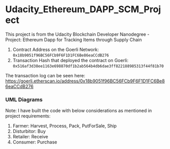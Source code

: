 # Udacity_Ethereum_DAPP_SCM_Project
This project is from the Udacity Blockchain Developer Nanodegree - Project: Ethereum Dapp for Tracking Items through Supply Chain

1. Contract Address on the Goerli Network: `0x18b9051f96BC56FCb9F6F1D1FC6Be86eaCCdB276`
2. Transaction Hash that deployed the contract on Goerli: `0x516af3d38ee1163e698870df1b2ab564b4db6dae3ff822188985313f44f81b70`

The transaction log can be seen here: https://goerli.etherscan.io/address/0x18b9051f96BC56FCb9F6F1D1FC6Be86eaCCdB276

### UML Diagrams
Note: I have built the code with below considerations as mentioned in project requirements:
1. Farmer: Harvest, Process, Pack, PutForSale, Ship
2. Disturbitor: Buy
3. Retailer: Receive
4. Consumer: Purchase

